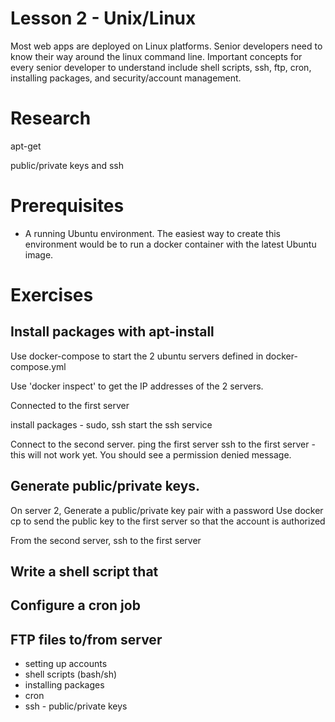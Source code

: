 # Lesson 2 - Unix/Linux

Most web apps are deployed on Linux platforms. Senior developers need to know their way around the linux command line. Important concepts for every senior developer to understand include shell scripts, ssh, ftp, cron, installing packages, and security/account management. 

# Research

apt-get

public/private keys and ssh




# Prerequisites

* A running Ubuntu environment. The easiest way to create this environment would be to run a docker container with the latest Ubuntu image.



# Exercises

## Install packages with apt-install

Use docker-compose to start the 2 ubuntu servers defined in docker-compose.yml

Use 'docker inspect' to get the IP addresses of the 2 servers.

Connected to the first server

install packages - sudo, ssh
start the ssh service

Connect to the second server. 
  ping the first server 
  ssh to the first server - this will not work yet. You should see a permission denied message. 

## Generate public/private keys. 

On server 2, Generate a public/private key pair with a password
Use docker cp to send the public key to the first server so that the account is authorized

From the second server, ssh to the first server


## Write a shell script that


## Configure a cron job


## FTP files to/from server





* setting up accounts
* shell scripts (bash/sh)
* installing packages
* cron
* ssh - public/private keys


